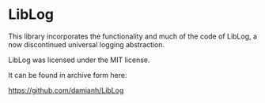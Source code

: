 ﻿# LibLog

This library incorporates the functionality and much of the code of LibLog, a now discontinued universal logging abstraction.

LibLog was licensed under the MIT license.

It can be found in archive form here:

https://github.com/damianh/LibLog
